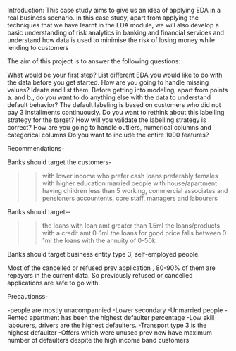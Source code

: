 Introduction:
This case study aims to give us an idea of applying EDA in a real business scenario. In this case study, apart from applying the techniques that we have learnt in the EDA module, we will also develop a basic understanding of risk analytics in banking and financial services and understand how data is used to minimise the risk of losing money while lending to customers



The aim of this project is to answer the following questions:

What would be your first step? List different EDA you would like to do with the data before you get started.
How are you going to handle missing values? Ideate and list them.
Before getting into modeling, apart from points a. and b., do you want to do anything else with the data to understand default behavior?
The default labeling is based on customers who did not pay 3 installments continuously. Do you want to rethink about this labelling strategy for the target? How will you validate the labelling strategy is correct?
How are you going to handle outliers, numerical columns and categorical columns
Do you want to include the entire 1000 features?




Recommendations-


Banks should target the customers-
 >> with lower income
 >> who prefer cash loans
 >> preferably females
 >> with higher education
 >> married people with house/apartment having children less than 5
 >> working, commercial associates and pensioners
 >> accountents, core staff, managers and labourers 

Banks should target--
 >> the loans with loan amt greater than 1.5ml
 >> the loans/products with a credit amt 0-1ml
 >> the loans for good price falls between 0-1ml
 >> the loans with the annuity of 0-50k




Banks should target business entity type 3, self-employed people.

Most of the cancelled or refused prev application , 80-90% of them are repayers in the current data. So previously refused or cancelled applications are safe to go with.



Precautionss-

-people are mostly unacompannied
-Lower secondary
-Unmarried people
-Rented apartment has been the highest defaulter percentage
-Low skill labourers, drivers are the highest defaulters.
-Transport type 3 is the highest defaulter
-Offers which were unused prev now have maximum number of defaulters despite the high income band customers
